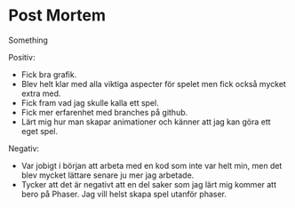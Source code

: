 # Post Mortem
Something


Positiv:
- Fick bra grafik.
- Blev helt klar med alla viktiga aspecter för spelet men fick också mycket extra med.
- Fick fram vad jag skulle kalla ett spel.
- Fick mer erfarenhet med branches på github.
- Lärt mig hur man skapar animationer och känner att jag kan göra ett eget spel.

Negativ:
- Var jobigt i början att arbeta med en kod som inte var helt min, men det blev mycket lättare senare ju mer jag arbetade.
- Tycker att det är negativt att en del saker som jag lärt mig kommer att bero på Phaser. Jag vill helst skapa spel utanför phaser.